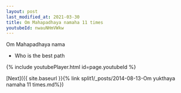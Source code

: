 ```yaml
---
layout: post
last_modified_at: 2021-03-30
title: Om Mahapadhaya namaha 11 times
youtubeId: nwauNHmVWkw
---
```

 
 
Om Mahapadhaya nama 
 
 -  Who is the best path 
 
  
 
  
 
 
 
 
 
 


{% include youtubePlayer.html id=page.youtubeId %}
 
[Next]({{ site.baseurl }}{% link  split1/_posts/2014-08-13-Om yukthaya namaha 11 times.md%})
 

